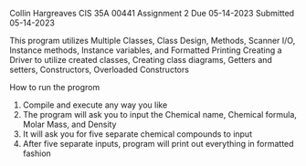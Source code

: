 Collin      Hargreaves
CIS 35A          00441
Assignment           2
Due         05-14-2023
Submitted   05-14-2023

This program utilizes Multiple Classes, Class Design, Methods, Scanner I/O, Instance methods, Instance variables, and Formatted Printing
Creating a Driver to utilize created classes, Creating class diagrams, Getters and setters, Constructors, Overloaded Constructors

How to run the progrom

1. Compile and execute any way you like
2. The program will ask you to input the Chemical name, Chemical formula, Molar Mass, and Density
3. It will ask you for five separate chemical compounds to input
4. After five separate inputs, program will print out everything in formatted fashion